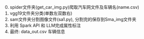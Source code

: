 0. spider文件夹(get_car_img.py)爬取汽车网文件及车辆名(name.csv)
1. vgg19文件夹分类(单数左双数右)
2. sam文件夹分割图像文件(sa1.py), 分割完的保存到Sma_img文件夹
3. 利用 Spark API 和 LLM完成属性标注
4. 最终: data_out.csv  车辆信息
